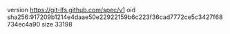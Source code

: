 version https://git-lfs.github.com/spec/v1
oid sha256:917209b1214e4daae50e22922159b6c223f36cad7772ce5c3427f68734ec4a90
size 33198

